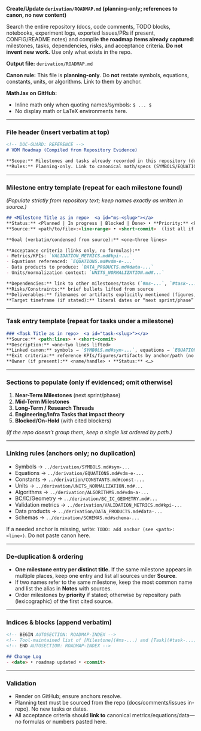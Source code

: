 
**Create/Update `derivation/ROADMAP.md` (planning-only; references to canon, no new content)**

Search the entire repository (docs, code comments, TODO blocks, notebooks, experiment logs, exported Issues/PRs if present, CONFIG/README notes) and compile **the roadmap items already captured**: milestones, tasks, dependencies, risks, and acceptance criteria. **Do not invent new work.** Use only what exists in the repo.

**Output file:** `derivation/ROADMAP.md`

**Canon rule:** This file is **planning-only**. Do **not** restate symbols, equations, constants, units, or algorithms. Link to them by anchor.

**MathJax on GitHub:**

* Inline math only when quoting names/symbols: `$ ... $`
* No display math or LaTeX environments here.

---

### File header (insert verbatim at top)

```markdown
<!-- DOC-GUARD: REFERENCE -->
# VDM Roadmap (Compiled from Repository Evidence)

**Scope:** Milestones and tasks already recorded in this repository (docs, comments, logs, exported issues).  
**Rules:** Planning-only. Link to canonical math/specs (SYMBOLS/EQUATIONS/CONSTANTS/UNITS/ALGORITHMS/BC_IC/VALIDATION/DATA_PRODUCTS/SCHEMAS). Do not duplicate canon here.
```

---

### Milestone entry template (repeat for each milestone found)

*(Populate strictly from repository text; keep names exactly as written in source.)*

```markdown
## <Milestone Title as in repo>  <a id="ms-<slug>"></a>
**Status:** <Planned | In progress | Blocked | Done> • **Priority:** <P1/P2/P3 if present>  
**Source:** <path/to/file>:<line-range> • <short-commit>  (list all if multiple)

**Goal (verbatim/condensed from source):** <one–three lines>

**Acceptance criteria (links only, no formulas):**
- Metrics/KPIs: `VALIDATION_METRICS.md#kpi-...`
- Equations referenced: `EQUATIONS.md#vdm-e-...`
- Data products to produce: `DATA_PRODUCTS.md#data-...`
- Units/normalization context: `UNITS_NORMALIZATION.md#...`

**Dependencies:** link to other milestones/tasks (`#ms-...`, `#task-...`) and external artifacts if cited  
**Risks/Constraints:** brief bullets lifted from source  
**Deliverables:** filenames or artifacts explicitly mentioned (figures, tables, checkpoints)  
**Target timeframe (if stated):** literal dates or “next sprint/phase” as written
```

---

### Task entry template (repeat for tasks under a milestone)

```markdown
### <Task Title as in repo>  <a id="task-<slug>"></a>
**Source:** <path:lines> • <short-commit>  
**Description:** <one–two lines lifted>  
**Linked canon:** symbols → `SYMBOLS.md#sym-...`, equations → `EQUATIONS.md#vdm-e-...`, constants → `CONSTANTS.md#const-...`, algorithms → `ALGORITHMS.md#vdm-a-...`  
**Exit criteria:** reference KPIs/figures/artifacts by anchor/path (no formulas)  
**Owner (if present):** <name/handle> • **Status:** <…>
```

---

### Sections to populate (only if evidenced; omit otherwise)

1. **Near-Term Milestones** (next sprint/phase)
2. **Mid-Term Milestones**
3. **Long-Term / Research Threads**
4. **Engineering/Infra Tasks that impact theory**
5. **Blocked/On-Hold** (with cited blockers)

*(If the repo doesn’t group them, keep a single list ordered by path.)*

---

### Linking rules (anchors only; no duplication)

* Symbols → `../derivation/SYMBOLS.md#sym-...`
* Equations → `../derivation/EQUATIONS.md#vdm-e-...`
* Constants → `../derivation/CONSTANTS.md#const-...`
* Units → `../derivation/UNITS_NORMALIZATION.md#...`
* Algorithms → `../derivation/ALGORITHMS.md#vdm-a-...`
* BC/IC/Geometry → `../derivation/BC_IC_GEOMETRY.md#...`
* Validation metrics → `../derivation/VALIDATION_METRICS.md#kpi-...`
* Data products → `../derivation/DATA_PRODUCTS.md#data-...`
* Schemas → `../derivation/SCHEMAS.md#schema-...`

If a needed anchor is missing, write: `TODO: add anchor (see <path>:<line>)`. Do not paste canon here.

---

### De-duplication & ordering

* **One milestone entry per distinct title.** If the same milestone appears in multiple places, keep one entry and list all sources under **Source**.
* If two names refer to the same milestone, keep the most common name and list the alias in **Notes** with sources.
* Order milestones by **priority** if stated; otherwise by repository path (lexicographic) of the first cited source.

---

### Indices & blocks (append verbatim)

```markdown
<!-- BEGIN AUTOSECTION: ROADMAP-INDEX -->
<!-- Tool-maintained list of [Milestone](#ms-...) and [Task](#task-...) anchors -->
<!-- END AUTOSECTION: ROADMAP-INDEX -->

## Change Log
- <date> • roadmap updated • <commit>
```

---

### Validation

* Render on GitHub; ensure anchors resolve.
* Planning text must be sourced from the repo (docs/comments/issues in-repo). No new tasks or dates.
* All acceptance criteria should **link to** canonical metrics/equations/data—no formulas or numbers pasted here.
